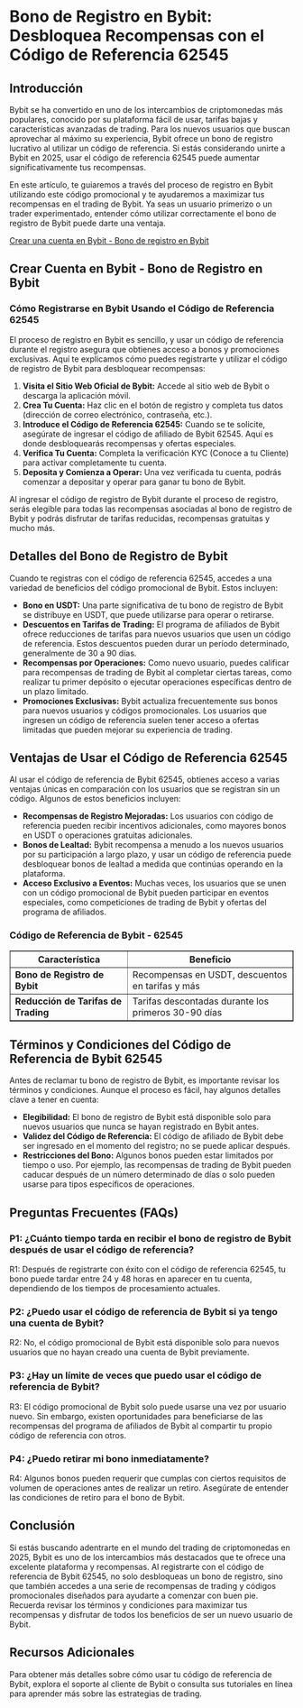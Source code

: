<h1>Bono de Registro en Bybit: Desbloquea Recompensas con el Código de Referencia 62545</h1>

<h2>Introducción</h2>
<p>Bybit se ha convertido en uno de los intercambios de criptomonedas más populares, conocido por su plataforma fácil de usar, tarifas bajas y características avanzadas de trading. Para los nuevos usuarios que buscan aprovechar al máximo su experiencia, Bybit ofrece un bono de registro lucrativo al utilizar un código de referencia. Si estás considerando unirte a Bybit en 2025, usar el código de referencia 62545 puede aumentar significativamente tus recompensas.</p>
<p>En este artículo, te guiaremos a través del proceso de registro en Bybit utilizando este código promocional y te ayudaremos a maximizar tus recompensas en el trading de Bybit. Ya seas un usuario primerizo o un trader experimentado, entender cómo utilizar correctamente el bono de registro de Bybit puede darte una ventaja.</p>

<a href="https://partner.bybit.com/b/62545" target="_blank">Crear una cuenta en Bybit - Bono de registro en Bybit</a>

<h2>Crear Cuenta en Bybit - Bono de Registro en Bybit</h2>

<h3>Cómo Registrarse en Bybit Usando el Código de Referencia 62545</h3>
<p>El proceso de registro en Bybit es sencillo, y usar un código de referencia durante el registro asegura que obtienes acceso a bonos y promociones exclusivas. Aquí te explicamos cómo puedes registrarte y utilizar el código de registro de Bybit para desbloquear recompensas:</p>
<ol>
            <li><strong>Visita el Sitio Web Oficial de Bybit:</strong> Accede al sitio web de Bybit o descarga la aplicación móvil.</li>
            <li><strong>Crea Tu Cuenta:</strong> Haz clic en el botón de registro y completa tus datos (dirección de correo electrónico, contraseña, etc.).</li>
            <li><strong>Introduce el Código de Referencia 62545:</strong> Cuando se te solicite, asegúrate de ingresar el código de afiliado de Bybit 62545. Aquí es donde desbloquearás recompensas y ofertas especiales.</li>
            <li><strong>Verifica Tu Cuenta:</strong> Completa la verificación KYC (Conoce a tu Cliente) para activar completamente tu cuenta.</li>
            <li><strong>Deposita y Comienza a Operar:</strong> Una vez verificada tu cuenta, podrás comenzar a depositar y operar para ganar tu bono de Bybit.</li>
</ol>
<p>Al ingresar el código de registro de Bybit durante el proceso de registro, serás elegible para todas las recompensas asociadas al bono de registro de Bybit y podrás disfrutar de tarifas reducidas, recompensas gratuitas y mucho más.</p>

<h2>Detalles del Bono de Registro de Bybit</h2>
<p>Cuando te registras con el código de referencia 62545, accedes a una variedad de beneficios del código promocional de Bybit. Estos incluyen:</p>
<ul>
            <li><strong>Bono en USDT:</strong> Una parte significativa de tu bono de registro de Bybit se distribuye en USDT, que puede utilizarse para operar o retirarse.</li>
            <li><strong>Descuentos en Tarifas de Trading:</strong> El programa de afiliados de Bybit ofrece reducciones de tarifas para nuevos usuarios que usen un código de referencia. Estos descuentos pueden durar un período determinado, generalmente de 30 a 90 días.</li>
            <li><strong>Recompensas por Operaciones:</strong> Como nuevo usuario, puedes calificar para recompensas de trading de Bybit al completar ciertas tareas, como realizar tu primer depósito o ejecutar operaciones específicas dentro de un plazo limitado.</li>
            <li><strong>Promociones Exclusivas:</strong> Bybit actualiza frecuentemente sus bonos para nuevos usuarios y códigos promocionales. Los usuarios que ingresen un código de referencia suelen tener acceso a ofertas limitadas que pueden mejorar su experiencia de trading.</li>
</ul>

<h2>Ventajas de Usar el Código de Referencia 62545</h2>
<p>Al usar el código de referencia de Bybit 62545, obtienes acceso a varias ventajas únicas en comparación con los usuarios que se registran sin un código. Algunos de estos beneficios incluyen:</p>
<ul>
            <li><strong>Recompensas de Registro Mejoradas:</strong> Los usuarios con código de referencia pueden recibir incentivos adicionales, como mayores bonos en USDT o operaciones gratuitas adicionales.</li>
            <li><strong>Bonos de Lealtad:</strong> Bybit recompensa a menudo a los nuevos usuarios por su participación a largo plazo, y usar un código de referencia puede desbloquear bonos de lealtad a medida que continúas operando en la plataforma.</li>
            <li><strong>Acceso Exclusivo a Eventos:</strong> Muchas veces, los usuarios que se unen con un código promocional de Bybit pueden participar en eventos especiales, como competiciones de trading de Bybit y ofertas del programa de afiliados.</li>
</ul>

<h3>Código de Referencia de Bybit - 62545</h3>
<table border="1">
            <thead>
                <tr>
                    <th>Característica</th>
                    <th>Beneficio</th>
                </tr>
            </thead>
            <tbody>
                <tr>
                    <td><strong>Bono de Registro de Bybit</strong></td>
                    <td>Recompensas en USDT, descuentos en tarifas y más</td>
                </tr>
                <tr>
                    <td><strong>Reducción de Tarifas de Trading</strong></td>
                    <td>Tarifas descontadas durante los primeros 30-90 días</td>
                </tr>
            </tbody>
</table>

<h2>Términos y Condiciones del Código de Referencia de Bybit 62545</h2>
<p>Antes de reclamar tu bono de registro de Bybit, es importante revisar los términos y condiciones. Aunque el proceso es fácil, hay algunos detalles clave a tener en cuenta:</p>
<ul>
            <li><strong>Elegibilidad:</strong> El bono de registro de Bybit está disponible solo para nuevos usuarios que nunca se hayan registrado en Bybit antes.</li>
            <li><strong>Validez del Código de Referencia:</strong> El código de afiliado de Bybit debe ser ingresado en el momento del registro; no se puede aplicar después.</li>
            <li><strong>Restricciones del Bono:</strong> Algunos bonos pueden estar limitados por tiempo o uso. Por ejemplo, las recompensas de trading de Bybit pueden caducar después de un número determinado de días o solo pueden usarse para tipos específicos de operaciones.</li>
</ul>

<h2>Preguntas Frecuentes (FAQs)</h2>
<h3>P1: ¿Cuánto tiempo tarda en recibir el bono de registro de Bybit después de usar el código de referencia?</h3>
<p>R1: Después de registrarte con éxito con el código de referencia 62545, tu bono puede tardar entre 24 y 48 horas en aparecer en tu cuenta, dependiendo de los tiempos de procesamiento actuales.</p>

<h3>P2: ¿Puedo usar el código de referencia de Bybit si ya tengo una cuenta de Bybit?</h3>
<p>R2: No, el código promocional de Bybit está disponible solo para nuevos usuarios que no hayan creado una cuenta de Bybit previamente.</p>

<h3>P3: ¿Hay un límite de veces que puedo usar el código de referencia de Bybit?</h3>
<p>R3: El código promocional de Bybit solo puede usarse una vez por usuario nuevo. Sin embargo, existen oportunidades para beneficiarse de las recompensas del programa de afiliados de Bybit al compartir tu propio código de referencia con otros.</p>

<h3>P4: ¿Puedo retirar mi bono inmediatamente?</h3>
<p>R4: Algunos bonos pueden requerir que cumplas con ciertos requisitos de volumen de operaciones antes de realizar un retiro. Asegúrate de entender las condiciones de retiro para el bono de Bybit.</p>

<h2>Conclusión</h2>
<p>Si estás buscando adentrarte en el mundo del trading de criptomonedas en 2025, Bybit es uno de los intercambios más destacados que te ofrece una excelente plataforma y recompensas. Al registrarte con el código de referencia de Bybit 62545, no solo desbloqueas un bono de registro, sino que también accedes a una serie de recompensas de trading y códigos promocionales diseñados para ayudarte a comenzar con buen pie. Recuerda revisar los términos y condiciones para maximizar tus recompensas y disfrutar de todos los beneficios de ser un nuevo usuario de Bybit.</p>

<h2>Recursos Adicionales</h2>
<p>Para obtener más detalles sobre cómo usar tu código de referencia de Bybit, explora el soporte al cliente de Bybit o consulta sus tutoriales en línea para aprender más sobre las estrategias de trading.</p>
</article>
</body>
</html>
